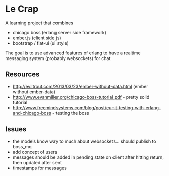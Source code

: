 Le Crap
=======

A learning project that combines

 * chicago boss (erlang server side framework)
 * ember.js (client side js)
 * bootstrap / flat-ui (ui style)

The goal is to use advanced features of erlang to have a realtime messaging system (probably websockets) for chat

Resources
---------

 * http://eviltrout.com/2013/03/23/ember-without-data.html (ember without ember-data)
 * http://www.evanmiller.org/chicago-boss-tutorial.pdf - pretty solid tutorial
 * http://www.freemindsystems.com/blog/post/eunit-testing-with-erlang-and-chicago-boss - testing the boss

Issues
------

 * the models know way to much about websockets... should publish to boss_mq
 * add concept of users
 * messages should be added in pending state on client after hitting return, then updated after sent
 * timestamps for messages
